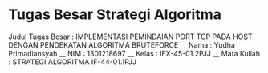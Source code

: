 # Tugas Besar Strategi Algoritma 
Judul Tugas Besar : IMPLEMENTASI PEMINDAIAN PORT TCP PADA HOST DENGAN PENDEKATAN ALGORITMA BRUTEFORCE __
Nama : Yudha Primadiansyah __
NIM : 1301218697 __
Kelas : IFX-45-01.2PJJ __
Mata Kuliah : STRATEGI ALGORITMA IF-44-01.1PJJ

